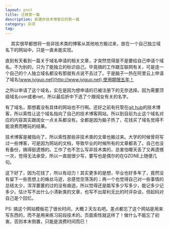 ```yaml
---
layout: post
title: 迁移第一篇
description: 新建非技术博客后的第一篇
category: 杂项
tag:
---
```


　
其实很早都想将一些非技术类的博客从其他地方搬过来，放在一个自己独立域名下的网站中，只是一直未能实现。

直到有天看到一篇关于域名申请的相关文章，才突然觉得是不是要给自己申请个域名。不为别的，只为了能独立的标识自己。毕竟搞的工作跟互联网有关，可是连一个自己的个人独立域名都没有那就有点说不去过了。于是脑子一热在阿里云上申请了域名[www.iyiguo.net](http://www.iyiguo.net),使用期限五年！

之所以申请了这个域名，实在是因为想申请的已被注册下的无奈选择。因为需要顶级域名com或者net，所以最后折中下选了个跟闺女有关的名字。

有了域名，那想着没有具体的网站也不行啊。还好之前有托管在[git hub](https://github.com/leeyee)的技术博客，所以索性让这个域名指向了自己的技术博客网站。所以到目前为止这个域名对应的内容其实跟闺女一点关系都没有。全都是因为脑子热了，花钱买了域名觉得不能浪费而瞎玩的结果。

技术博客是被指向了，所以索性那些非技术类的文章也搬过来。大学的时候曾将写过一些博客，可是因为网站的文档，导致毕业的时候所有的文章都丢了。自己也没有备份，搞得挺遗憾的。工作了也不怎么写非技术类的，总害怕哪天丢了又再遗憾一次，觉得无法承受，所以一直就很少写，要写也是偶尔的在QZONE上随便几句。

这下好了，因为花钱了，所以有动力！其实更多的是想，毕业也好多年了，竟然没有留下一些思想上的蛛丝马迹，总感觉空荡荡的；再一个也觉得自己对一些事情的总结太少，浑浑噩噩的过的没有痕迹。所以觉得还是能写多少写多少，能记多少记多少。估计写不出什么小清新类的文章，也写不出犀利无比的时评杂谈，但起码对自己是个回忆。


PS: 搞这个网站模板花了很长时间，大概２天左右吧。差点都忘了这个网站是用来写东西的，而不是用来练习前段技术的。页面索性就这样了！做什么不能忘了初衷，否则本末倒置，只能是浪费时间而已！



